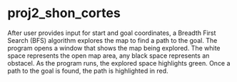 # proj2_shon_cortes
After user provides input for start and goal coordinates, a Breadth First Search (BFS) algorithm explores the map to find a path to the goal.     The program opens a window that shows the map being explored. The white space represents the open map area, any black space represents an obstacel.      As the program runs, the explored space highlights green. Once a path to the goal is found, the path is highlighted in red.
